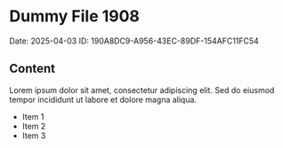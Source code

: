 # Dummy File 1908

Date: 2025-04-03
ID: 190A8DC9-A956-43EC-89DF-154AFC11FC54

## Content

Lorem ipsum dolor sit amet, consectetur adipiscing elit.
Sed do eiusmod tempor incididunt ut labore et dolore magna aliqua.

* Item 1
* Item 2
* Item 3
